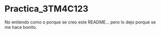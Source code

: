 # Practica_3TM4C123
No entiendo como o porque se creo este README... pero lo dejo porque se me hace bonito.
